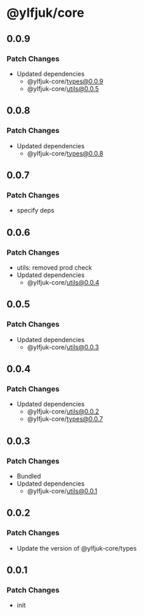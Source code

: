 # @ylfjuk/core

## 0.0.9

### Patch Changes

- Updated dependencies
  - @ylfjuk-core/types@0.0.9
  - @ylfjuk-core/utils@0.0.5

## 0.0.8

### Patch Changes

- Updated dependencies
  - @ylfjuk-core/types@0.0.8

## 0.0.7

### Patch Changes

- specify deps

## 0.0.6

### Patch Changes

- utils: removed prod check
- Updated dependencies
  - @ylfjuk-core/utils@0.0.4

## 0.0.5

### Patch Changes

- Updated dependencies
  - @ylfjuk-core/utils@0.0.3

## 0.0.4

### Patch Changes

- Updated dependencies
  - @ylfjuk-core/utils@0.0.2
  - @ylfjuk-core/types@0.0.7

## 0.0.3

### Patch Changes

- Bundled
- Updated dependencies
  - @ylfjuk-core/utils@0.0.1

## 0.0.2

### Patch Changes

- Update the version of @ylfjuk-core/types

## 0.0.1

### Patch Changes

- init

